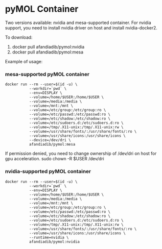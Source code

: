 # pyMOL Container

Two versions available: nvidia and mesa-supported container. For nvidia support, you need to install nvidia driver on host and install nvidia-docker2.

To download:
  1. docker pull afandiadib/pymol:nvidia
  2. docker pull afandiadib/pymol:mesa

Example of usage:

### mesa-supported pyMOL container
```
docker run --rm --user=$(id -u) \
           --workdir=`pwd` \
           --env=DISPLAY \
           --volume=/home/$USER:/home/$USER \
           --volume=/media:/media \
           --volume=/mnt:/mnt \
           --volume=/etc/group:/etc/group:ro \
           --volume=/etc/passwd:/etc/passwd:ro \
           --volume=/etc/shadow:/etc/shadow:ro \
           --volume=/etc/sudoers.d:/etc/sudoers.d:ro \
           --volume=/tmp/.X11-unix:/tmp/.X11-unix:rw \
           --volume=/usr/share/fonts/:/usr/share/fonts/:ro \
           --volume=/usr/share/icons:/usr/share/icons \
           --device=/dev/dri \
           afandiadib/pymol:mesa
```
If permission denied, you need to change ownership of /dev/dri on host for gpu acceleration.
sudo chown -R $USER /dev/dri


### nvidia-supported pyMOL container
```
docker run --rm --user=$(id -u) \
           --workdir=`pwd` \
           --env=DISPLAY \
           --volume=/home/$USER:/home/$USER \
           --volume=/media:/media \
           --volume=/mnt:/mnt \
           --volume=/etc/group:/etc/group:ro \
           --volume=/etc/passwd:/etc/passwd:ro \
           --volume=/etc/shadow:/etc/shadow:ro \
           --volume=/etc/sudoers.d:/etc/sudoers.d:ro \
           --volume=/tmp/.X11-unix:/tmp/.X11-unix:rw \
           --volume=/usr/share/fonts/:/usr/share/fonts/:ro \
           --volume=/usr/share/icons:/usr/share/icons \
           --runtime=nvidia \
           afandiadib/pymol:nvidia
```


